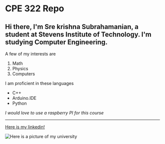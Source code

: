 # CPE 322 Repo
## **Hi there, I'm Sre krishna Subrahamanian, a student at Stevens Institute of Technology. I'm studying Computer Engineering.**

A few of my interests are
1. Math
2. Physics
3. Computers

I am proficient in these languages
- C++
- Arduino.IDE
- Python

*I would love to use a raspberry PI for this course*

---

[Here is my linkedin!](https://www.linkedin.com/in/srekrishnasubrahamanian/)

![Here is a picture of my university](https://images.ctfassets.net/mviowpldu823/6iemlbFj5637ip9Nx8cIcS/d21cb53a69167cfe9ea66ad186f3eb8a/AERIAL_STEVENS_INSTITUTE_50.jpg)

